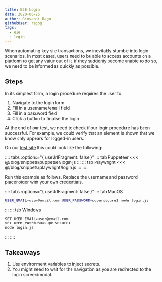 ```yaml
---
title: E2E Login
date: 2020-06-25
author: Giovanni Rago
githubUser: ragog
tags: 
  - e2e
  - login
---
```


When automating key site transactions, we inevitably stumble into login scenarios. In most cases, users need to be able to access accounts on a platform to get any value out of it. If they suddenly become unable to do so, we need to be informed as quickly as possible.

<!-- more -->

## Steps

In its simplest form, a login procedure requires the user to:

1. Navigate to the login form
2. Fill in a username/email field
3. Fill in a password field
4. Click a button to finalise the login

At the end of our test, we need to check if our login procedure has been successful. For example, we could verify that an element is shown that we know only appears for logged-in users.

On our [test site](https://danube-webshop.herokuapp.com/) this could look like the following:

:::: tabs :options="{ useUrlFragment: false }"
::: tab Puppeteer 
<<< @/blog/snippets/puppeteer/login.js
:::
::: tab Playwright
<<< @/blog/snippets/playwright/login.js
:::
::::

Run this example as follows. Replace the username and password placeholder with your own credentials.

:::: tabs :options="{ useUrlFragment: false }"
::: tab MacOS
```sh
USER_EMAIL=user@email.com USER_PASSWORD=supersecure1 node login.js
```
:::
::: tab Windows
```sh
SET USER_EMAIL=user@email.com
SET USER_PASSWORD=supersecure1
node login.js
```
:::
::::

## Takeaways
1. Use environment variables to inject secrets.
2. You might need to wait for the navigation as you are redirected to the login screen/modal.

